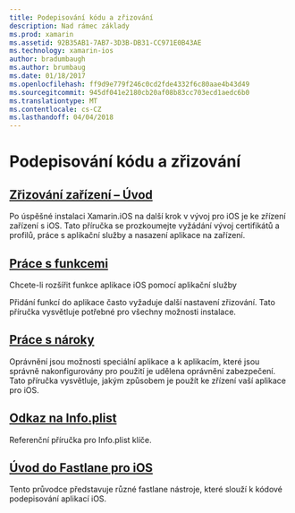 ```yaml
---
title: Podepisování kódu a zřizování
description: Nad rámec základy
ms.prod: xamarin
ms.assetid: 92B35AB1-7AB7-3D3B-DB31-CC971E0B43AE
ms.technology: xamarin-ios
author: bradumbaugh
ms.author: brumbaug
ms.date: 01/18/2017
ms.openlocfilehash: ff9d9e779f246c0cd2fde4332f6c80aae4b43d49
ms.sourcegitcommit: 945df041e2180cb20af08b83cc703ecd1aedc6b0
ms.translationtype: MT
ms.contentlocale: cs-CZ
ms.lasthandoff: 04/04/2018
---
```

# <a name="code-signing-and-provisioning"></a>Podepisování kódu a zřizování

## <a name="device-provisioning--introductioniosget-startedinstallationdevice-provisioningindexmd"></a>[Zřizování zařízení – Úvod](~/ios/get-started/installation/device-provisioning/index.md)

Po úspěšné instalaci Xamarin.iOS na další krok v vývoj pro iOS je ke zřízení zařízení s iOS. Tato příručka se prozkoumejte vyžádání vývoj certifikátů a profilů, práce s aplikační služby a nasazení aplikace na zařízení.

## <a name="working-with-capabilitiescapabilitiesindexmd"></a>[Práce s funkcemi](capabilities/index.md)

Chcete-li rozšířit funkce aplikace iOS pomocí aplikační služby

Přidání funkcí do aplikace často vyžaduje další nastavení zřizování. Tato příručka vysvětluje potřebné pro všechny možnosti instalace.


## <a name="working-with-entitlementsentitlementsmd"></a>[Práce s nároky](entitlements.md)

Oprávnění jsou možnosti speciální aplikace a k aplikacím, které jsou správně nakonfigurovány pro použití je udělena oprávnění zabezpečení. Tato příručka vysvětluje, jakým způsobem je použít ke zřízení vaší aplikace pro iOS.

## <a name="infoplist-referenceinfoplist-referencemd"></a>[Odkaz na Info.plist](infoplist-reference.md)

Referenční příručka pro Info.plist klíče.

## <a name="introduction-to-fastlane-for-iosiosdeploy-testprovisioningfastlaneindexmd"></a>[Úvod do Fastlane pro iOS](~/ios/deploy-test/provisioning/fastlane/index.md)

Tento průvodce představuje různé fastlane nástroje, které slouží k kódové podepisování aplikací iOS.

